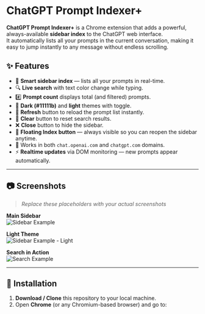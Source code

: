 # ChatGPT Prompt Indexer+

**ChatGPT Prompt Indexer+** is a Chrome extension that adds a powerful, always-available **sidebar index** to the ChatGPT web interface.  
It automatically lists all your prompts in the current conversation, making it easy to jump instantly to any message without endless scrolling.

## ✨ Features

- 📜 **Smart sidebar index** — lists all your prompts in real-time.
- 🔍 **Live search** with text color change while typing.
- #️⃣ **Prompt count** displays total (and filtered) prompts.
- 🎨 **Dark (#11111b)** and **light** themes with toggle.
- 🔁 **Refresh** button to reload the prompt list instantly.
- 🧹 **Clear** button to reset search results.
- ❌ **Close** button to hide the sidebar.
- 📌 **Floating Index button** — always visible so you can reopen the sidebar anytime.
- 📡 Works in both `chat.openai.com` and `chatgpt.com` domains.
- ⚡ **Realtime updates** via DOM monitoring — new prompts appear automatically.

---

## 📷 Screenshots

> _Replace these placeholders with your actual screenshots_

**Main Sidebar**  
![Sidebar Example](screenshots/sidebar-dark.png)

**Light Theme**  
![Sidebar Example - Light](screenshots/sidebar-light.png)

**Search in Action**  
![Search Example](screenshots/search.png)

---

## 🚀 Installation

1. **Download / Clone** this repository to your local machine.
2. Open **Chrome** (or any Chromium-based browser) and go to:
